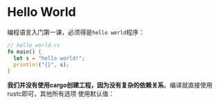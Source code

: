 Hello World
================================================================================
编程语言入门第一课，必须得是`hello world`程序：
```rust
// hello_world.rs
fn main() {
  let s = "hello world!";
  println!("{}", s);
}
```
**我们并没有使用cargo创建工程，因为没有复杂的依赖关系**。编译就直接使用rustc即可，其他所有选项
使用默认值：
```shell

```
